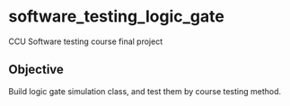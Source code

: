 software_testing_logic_gate
===========================

CCU Software testing course final project

Objective
---------
Build logic gate simulation class, and test them by course testing method.
